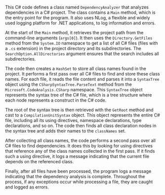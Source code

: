 This C# code defines a class named `DependencyAnalyzer` that analyzes dependencies in a C# project. The class contains a `Main` method, which is the entry point for the program. It also uses NLog, a flexible and widely used logging platform for .NET applications, to log information and errors.

At the start of the `Main` method, it retrieves the project path from the command-line arguments (`args[0]`). It then uses the `Directory.GetFiles` method from the `System.IO` namespace to get a list of all C# files (files with a `.cs` extension) in the project directory and its subdirectories. The `SearchOption.AllDirectories` argument ensures that the search includes all subdirectories.

The code then creates a `HashSet` to store all class names found in the project. It performs a first pass over all C# files to find and store these class names. For each file, it reads the file content and parses it into a `SyntaxTree` object using the `CSharpSyntaxTree.ParseText` method from the `Microsoft.CodeAnalysis.CSharp` namespace. This `SyntaxTree` object represents the syntax tree of the C# file, which is a tree structure where each node represents a construct in the C# code.

The root of the syntax tree is then retrieved with the `GetRoot` method and cast to a `CompilationUnitSyntax` object. This object represents the entire C# file, including all its using directives, namespace declarations, type declarations, and so on. The code then finds all class declaration nodes in the syntax tree and adds their names to the `classNames` set.

After collecting all class names, the code performs a second pass over all C# files to find dependencies. It does this by looking for using directives that reference any of the class names collected in the first pass. If it finds such a using directive, it logs a message indicating that the current file depends on the referenced class.

Finally, after all files have been processed, the program logs a message indicating that the dependency analysis is complete. Throughout the process, if any exceptions occur while processing a file, they are caught and logged as errors.

